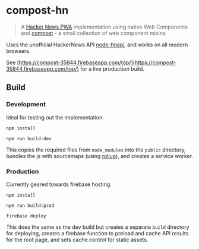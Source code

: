 # compost-hn

> A [Hacker News PWA](https://hnpwa.com/) implementation using native Web Components and [compost](https://github.com/lamplightdev/compost) - a small collection of web component mixins.

Uses the unofficial HackerNews API [node-hnapi](https://github.com/cheeaun/node-hnapi), and works on all modern browsers.

See [https://compost-35844.firebaseapp.com/top/](https://compost-35844.firebaseapp.com/top/) for a live production build.

## Build

### Development

Ideal for testing out the implementation.

`npm install`

`npm run build:dev`

This copies the required files from `node_modules` into the `public` directory, bundles the js with sourcemaps (using [rollup](https://rollupjs.org)), and creates a service worker.


### Production

Currently geared towards firebase hosting.

`npm install`

`npm run build:prod`

`firebase deploy`

This does the same as the dev build but creates a separate `build` directory for deploying, creates a firebase function to preload and cache API results for the root page, and sets cache control for static assets.

